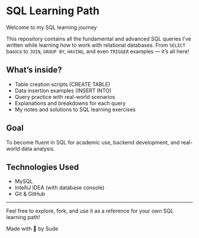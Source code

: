 # SQL Learning Path

Welcome to my SQL learning journey

This repository contains all the fundamental and advanced SQL queries I’ve written while learning how to work with relational databases. From `SELECT` basics to `JOIN`, `GROUP BY`, `HAVING`, and even `TRIGGER` examples — it’s all here!

## What’s inside?
- Table creation scripts (CREATE TABLE)
- Data insertion examples (INSERT INTO)
- Query practice with real-world scenarios
- Explanations and breakdowns for each query
- My notes and solutions to SQL learning exercises

## Goal
To become fluent in SQL for academic use, backend development, and real-world data analysis.

## Technologies Used
- MySQL
- IntelliJ IDEA (with database console)
- Git & GitHub

---

Feel free to explore, fork, and use it as a reference for your own SQL learning path!

Made with 💙 by Sude

